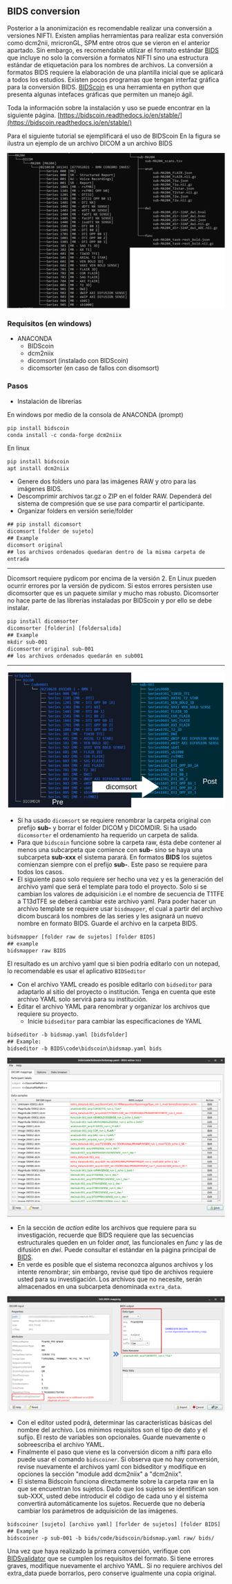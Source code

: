 ## BIDS conversion
Posterior a la anonimización es recomendable realizar una conversión a versiones NIFTI. Existen amplias herramientas para realizar esta conversión como dcm2nii, mricronGL, SPM entre otros que se vieron en el anterior apartado. Sin embargo, es recomendable utilizar el formato estándar [BIDS](https://bids.neuroimaging.io) que incluye no solo la conversión a formatos NIFTI sino una estructura estándar de etiquetación para los nombres de archivos.
La conversión a formatos BIDS requiere la elaboración de una plantilla inicial que se aplicará a todos los estudios. Existen pocos programas que tengan interfaz gráfica para la conversión BIDS. [BIDScoin](https://bidscoin.readthedocs.io/en/stable/) es una herramienta en python que presenta algunas intefaces gráficas que permiten un manejo ágil.

Toda la información sobre la instalación y uso se puede encontrar en la siguiente página.
[https://bidscoin.readthedocs.io/en/stable/](https://bidscoin.readthedocs.io/en/stable/)

Para el siguiente tutorial se ejemplificará el uso de BIDScoin
En la figura se ilustra un ejemplo de un archivo DICOM a un archivo BIDS

![Bids Format](img/bidsformat.png)

### Requisitos (en windows)

- ANACONDA
	- BIDScoin
	- dcm2niix
	- dicomsort (instalado con BIDScoin)
	- dicomsorter (en caso de fallos con disomsort)

### Pasos

 - Instalación de librerías

En windows por medio de la consola de ANACONDA (prompt)

```console
pip install bidscoin
conda install -c conda-forge dcm2niix
```
En linux

```console
pip install bidscoin
apt install dcm2niix
```

 - Genere dos folders uno para las imágenes RAW y otro para las imágenes BIDS.
 - Descomprimir archivos tar.gz o ZIP en el folder RAW. Dependerá del sistema de compresión que se use para compartir el participante.
 - Organizar folders en versión serie/folder

```console
## pip install dicomsort
dicomsort [folder de sujeto]
## Example
dicomsort original
## los archivos ordenados quedaran dentro de la misma carpeta de entrada
```
---

Dicomsort requiere pydicom por encima de la versión 2. En Linux pueden ocurrir errores por la versión de pydicom. Si estos errores persisten use dicomsorter que es un paquete similar y mucho mas robusto. Dicomsorter no hace parte de las librerías instaladas por BIDScoin y por ello se debe instalar.

```console
pip install dicomsorter
dicomsorter [folderin] [foldersalida]
## Example
mkdir sub-001
dicomsorter original sub-001
## los archivos ordenados quedarán en sub001
```

---

![sorting](img/sorting.png)

 - Si ha usado `dicomsort` se requiere renombrar la carpeta original con prefijo **sub-** y borrar el folder DICOM y DICOMDIR. Si ha usado `dicomsorter` el ordenamiento ha requerido un carpeta de salida.
 - Para que `bidscoin` funcione sobre la carpeta raw, ésta debe contener al menos una subcarpeta que comience con **sub-** sino se haya una subcarpeta **sub-xxx** el sistema parará. En formatos **BIDS** los sujetos comienzan siempre con el prefijo **sub-**. Este paso se requiere para todos los casos.
 - El siguiente paso solo requiere ser hecho una vez y es la generación del archivo yaml que será el template para todo el proyecto. Solo si se cambian los valores de adquisición i.e el nombre de secuencia de T1TFE a T13dTFE se deberá cambiar este archivo yaml. Para poder hacer un archivo template se requiere usar `bisdmapper`, el cual a partir del archivo dicom buscará los nombres de las series y les asignará un nuevo nombre en formato BIDS. Guarde el archivo en la carpeta BIDS.

```console
bidsmapper [folder raw de sujetos] [folder BIDS]
## example
bidsmapper raw BIDS
```

El resultado es un archivo yaml que si bien podría editarlo con un notepad, lo recomendable es usar el aplicativo `BIDSeditor`

 - Con el archivo YAML creado es posible editarlo con `bidseditor` para adaptarlo al sitio del proyecto o institución. Tenga en cuenta que este archivo YAML solo servirá para su institución.
 - Editar el archivo YAML para renombrar y organizar los archivos que requiere su proyecto.
   - Inicie `bidseditor` para cambiar las especificaciones de YAML

```console
bidseditor -b bidsmap.yaml [bidsfolder]
## Example:
bidseditor -b BIDS\code\bidscoin\bidsmap.yaml bids
```

![editor](img/bidscoin_editor.png)


 - En la sección de *action* edite los archivos que requiere para su investigación, recuerde que BIDS requiere que las secuencias estructurales queden en un folder *anat*, las funcionales en *func* y las de difusión en *dwi*. Puede consultar el estándar en la página principal de [BIDS](https://bids-specification.readthedocs.io/en/v1.6.0/).
 - En verde es posible que el sistema reconozca algunos archivos y los intente renombrar; sin embargo, revise qué tipo de archivos requiere usted para su investigación. Los archivos que no necesite, serán almacenados en una subcarpeta denominada `extra_data`.

![editor](img/bidseditor.png)

 - Con el editor usted podrá, determinar las características básicas del nombre del archivo. Los mínimos requisitos son el tipo de dato y el sufijo. El resto de variables son opcionales. Guarde nuevamente o sobreescriba el archivo YAML.
 - Finalmente el paso que viene es la conversión dicom a nifti para ello puede usar el comando `bidscoiner`. Si observa que no hay conversión, revise nuevamente el archivos yaml con bidseditor y modifique en opciones la sección "module add dcm2niix" a "dcm2niix".
 - El sistema Bidscoin funciona directamente sobre la carpeta raw en la que se encuentran los sujetos. Dado que los sujetos se identifican son sub-XXX, usted debe introducir el código de cada uno y el sistema convertirá automáticamente los sujetos. Recuerde que no debería cambiar los parámetros de adquisición de las imágenes.

```console
bidscoiner [sujeto] [archivo yaml] [forlder de sujetos] [folder BIDS]
## Example
bidscoiner -p sub-001 -b bids/code/bidscoin/bidsmap.yaml raw/ bids/
```
Una vez que haya realizado la primera conversión, verifique con [BIDSvalidator](https://bids-standard.github.io/bids-validator/) que se cumplen los requisitos del formato. Si tiene errores graves, modifique nuevamente el archivo YAML. Si no requiere archivos del extra_data puede borrarlos, pero conserve igualmente una copia original.
